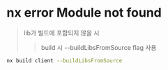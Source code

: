 # nx error Module not found

> lib가 빌드에 포함되지 않을 시
>
> > build 시 --buildLibsFromSource flag 사용

```sh
nx build client --buildLibsFromSource
```
